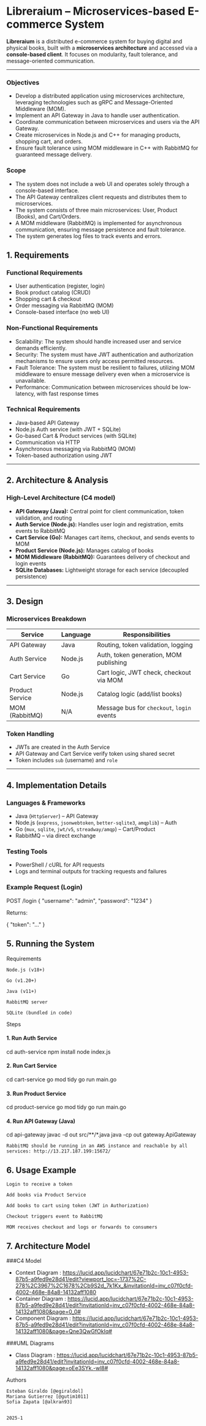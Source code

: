 # Libreraium – Microservices-based E-commerce System

**Libreraium** is a distributed e-commerce system for buying digital and physical books, built with a **microservices architecture** and accessed via a **console-based client**. It focuses on modularity, fault tolerance, and message-oriented communication.

---
### Objectives

- Develop a distributed application using microservices architecture, leveraging technologies such as gRPC and Message-Oriented Middleware (MOM).
- Implement an API Gateway in Java to handle user authentication.
- Coordinate communication between microservices and users via the API Gateway.
- Create microservices in Node.js and C++ for managing products, shopping cart, and orders.
- Ensure fault tolerance using MOM middleware in C++ with RabbitMQ for guaranteed message delivery.

### Scope
- The system does not include a web UI and operates solely through a console-based interface.
- The API Gateway centralizes client requests and distributes them to microservices.
- The system consists of three main microservices: User, Product (Books), and Cart/Orders.
- A MOM middleware (RabbitMQ) is implemented for asynchronous communication, ensuring message persistence and fault tolerance.
- The system generates log files to track events and errors.

## 1. Requirements

### Functional Requirements

- User authentication (register, login)
- Book product catalog (CRUD)
- Shopping cart & checkout
- Order messaging via RabbitMQ (MOM)
- Console-based interface (no web UI)

### Non-Functional Requirements

- Scalability: The system should handle increased user and service demands efficiently.
- Security: The system must have JWT authentication and authorization mechanisms to ensure users only access permitted resources.
- Fault Tolerance: The system must be resilient to failures, utilizing MOM middleware to ensure message delivery even when a microservice is unavailable.
- Performance: Communication between microservices should be low-latency, with fast response times

### Technical Requirements

- Java-based API Gateway
- Node.js Auth service (with JWT + SQLite)
- Go-based Cart & Product services (with SQLite)
- Communication via HTTP
- Asynchronous messaging via RabbitMQ (MOM)
- Token-based authorization using JWT

---

## 2. Architecture & Analysis

### High-Level Architecture (C4 model)

- **API Gateway (Java):** Central point for client communication, token validation, and routing
- **Auth Service (Node.js):** Handles user login and registration, emits events to RabbitMQ
- **Cart Service (Go):** Manages cart items, checkout, and sends events to MOM
- **Product Service (Node.js):** Manages catalog of books
- **MOM Middleware (RabbitMQ):** Guarantees delivery of checkout and login events
- **SQLite Databases:** Lightweight storage for each service (decoupled persistence)

---

## 3. Design

### Microservices Breakdown

| Service         | Language | Responsibilities                            |
|------------------|----------|---------------------------------------------|
| API Gateway      | Java     | Routing, token validation, logging          |
| Auth Service     | Node.js  | Auth, token generation, MOM publishing      |
| Cart Service     | Go       | Cart logic, JWT check, checkout via MOM     |
| Product Service  | Node.js  | Catalog logic (add/list books)              |
| MOM (RabbitMQ)   | N/A      | Message bus for `checkout`, `login` events  |

###  Token Handling

- JWTs are created in the Auth Service
- API Gateway and Cart Service verify token using shared secret
- Token includes `sub` (username) and `role`

---

##  4. Implementation Details

###  Languages & Frameworks

- Java (`HttpServer`) – API Gateway
- Node.js (`express`, `jsonwebtoken`, `better-sqlite3`, `amqplib`) – Auth
- Go (`mux`, `sqlite`, `jwt/v5`, `streadway/amqp`) – Cart/Product
- RabbitMQ – via direct exchange

###  Testing Tools

- PowerShell / cURL for API requests
- Logs and terminal outputs for tracking requests and failures

###  Example Request (Login)

POST /login
{
  "username": "admin",
  "password": "1234"
}

Returns:

{ "token": "..." }

##  5. Running the System
 Requirements

    Node.js (v18+)

    Go (v1.20+)

    Java (v11+)

    RabbitMQ server

    SQLite (bundled in code)

 Steps

#### 1. Run Auth Service
cd auth-service
npm install
node index.js

#### 2. Run Cart Service
cd cart-service
go mod tidy
go run main.go

#### 3. Run Product Service
cd product-service
go mod tidy
go run main.go

#### 4. Run API Gateway (Java)
cd api-gateway
javac -d out src/**/*.java
java -cp out gateway.ApiGateway

    RabbitMQ should be running in an AWS instance and reachable by all services: http://13.217.187.199:15672/

##  6. Usage Example

    Login to receive a token

    Add books via Product Service

    Add books to cart using token (JWT in Authorization)

    Checkout triggers event to RabbitMQ

    MOM receives checkout and logs or forwards to consumers

##  7. Architecture Model

###C4 Model

- Context Diagram : https://lucid.app/lucidchart/67e71b2c-10c1-4953-87b5-a9fed9e28d41/edit?viewport_loc=-1737%2C-278%2C3967%2C1678%2Cb9S2d_7k1Kx_&invitationId=inv_c07f0cfd-4002-468e-84a8-14132aff1080
- Container Diagram : https://lucid.app/lucidchart/67e71b2c-10c1-4953-87b5-a9fed9e28d41/edit?invitationId=inv_c07f0cfd-4002-468e-84a8-14132aff1080&page=0_0#
- Component Diagram : https://lucid.app/lucidchart/67e71b2c-10c1-4953-87b5-a9fed9e28d41/edit?invitationId=inv_c07f0cfd-4002-468e-84a8-14132aff1080&page=Qne3QwGfOkIq#

###UML Diagrams

- Class Diagram : https://lucid.app/lucidchart/67e71b2c-10c1-4953-87b5-a9fed9e28d41/edit?invitationId=inv_c07f0cfd-4002-468e-84a8-14132aff1080&page=oEe3SYk.-wl8#


 Authors

    Esteban Giraldo [@egiraldol]
    Mariana Gutierrez [@gutim1011]
    Sofia Zapata [@alkran93]


    2025-1
